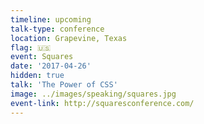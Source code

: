 ```yaml
---
timeline: upcoming
talk-type: conference
location: Grapevine, Texas
flag: 🇺🇸
event: Squares
date: '2017-04-26'
hidden: true
talk: 'The Power of CSS'
image: ../images/speaking/squares.jpg
event-link: http://squaresconference.com/
---
```

